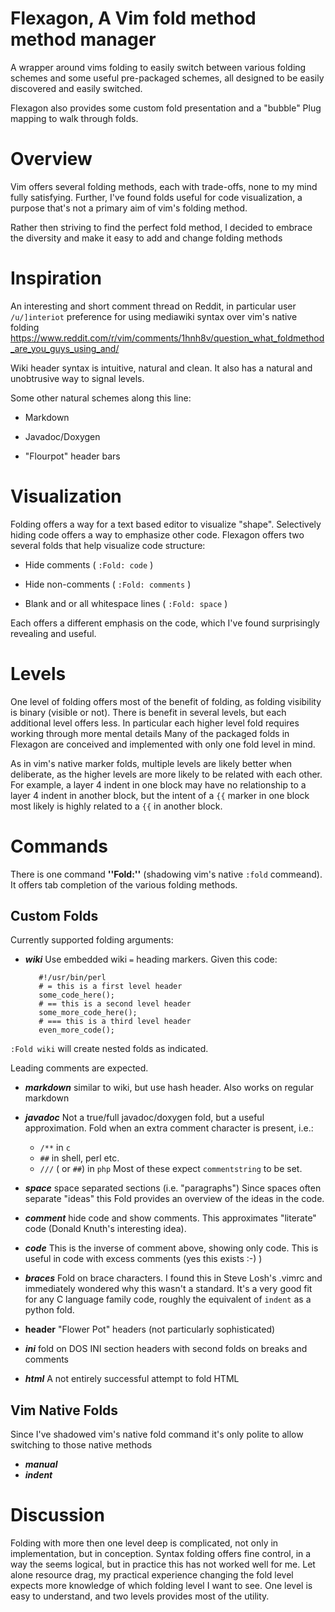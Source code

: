 # Flexagon, A Vim fold method method manager

A wrapper around vims folding to easily switch between various folding schemes 
and some useful pre-packaged schemes, all designed to be easily discovered and 
easily switched.

Flexagon also provides some custom fold presentation and a "bubble" Plug 
mapping to walk through folds.

# Overview

Vim offers several folding methods, each with trade-offs, none to my mind fully 
satisfying. Further, I've found folds useful for code visualization, a purpose 
that's not a primary aim of vim's folding method.

Rather then striving to find the perfect fold method, I decided to embrace the 
diversity and make it easy to add and change folding methods

# Inspiration

An interesting and short comment thread on Reddit, in particular user 
``/u/]interiot`` preference for using mediawiki syntax over vim's native 
folding
https://www.reddit.com/r/vim/comments/1hnh8v/question_what_foldmethod_are_you_guys_using_and/

Wiki header syntax is intuitive, natural and clean.
It also has a natural and unobtrusive way to signal levels.

Some other natural schemes along this line:

* Markdown

* Javadoc/Doxygen

* "Flourpot" header bars

# Visualization

Folding offers a way for a text based editor to visualize "shape". Selectively
hiding code offers a way to emphasize other code. Flexagon offers two several
folds that help visualize code structure:

* Hide comments ( ``:Fold: code`` )

* Hide non-comments ( ``:Fold: comments`` )

* Blank and or all whitespace lines ( ``:Fold: space`` )

Each offers a different emphasis on the code, which I've found surprisingly
revealing and useful.

# Levels

One level of folding offers most of the benefit of folding, as folding
visibility is binary (visible or not). There is benefit in several levels, but
each additional level offers less. In particular each higher level fold
requires working through more mental details Many of the packaged folds in
Flexagon are conceived and implemented with only one fold level in mind.

As in vim's native marker folds, multiple levels are likely better when
deliberate, as the higher levels are more likely to be related with each other.
For example, a layer 4 indent in one block may have no relationship to a layer
4 indent in another block, but the intent of a ``{{`` marker in one block most
likely is highly related to a ``{{`` in another block.

# Commands

There is one command **''Fold:''** (shadowing vim's native ``:fold`` commeand). 
It offers tab completion of the various folding methods.


## Custom Folds

Currently supported folding arguments:

* ***wiki*** Use embedded wiki ``=`` heading markers. Given this code:

         #!/usr/bin/perl
         # = this is a first level header
         some_code_here();
         # == this is a second level header
         some_more_code_here();
         # === this is a third level header
         even_more_code();

``:Fold wiki`` will create nested folds as indicated.

Leading comments are expected.
     
* ***markdown*** similar to wiki, but use hash header. Also works on regular
  markdown

* ***javadoc*** Not a true/full javadoc/doxygen fold, but a useful approximation.
  Fold when an extra comment character is present, i.e.:
  * ``/**`` in ``c``
  * ``##`` in shell, perl etc.
  * ``///`` ( or ``##``) in ``php``
Most of these expect ``commentstring`` to be set.

* ***space*** space separated sections (i.e. "paragraphs")
    Since spaces often separate "ideas" this Fold provides an overview of the 
    ideas in the code.

* ***comment*** hide code and show comments. This approximates "literate" code 
  (Donald Knuth's interesting idea). 

* ***code*** This is the inverse of comment above, showing only code. This is 
  useful in code with excess comments (yes this exists :-) )

* ***braces*** Fold on brace characters. I found this in Steve Losh's .vimrc 
  and immediately wondered why this wasn't a standard. It's a very good fit for 
  any C language family code, roughly the equivalent of ``indent`` as a python
  fold.

* **header** "Flower Pot" headers (not particularly sophisticated)

* ***ini*** fold on DOS INI section headers with second folds on breaks and 
  comments

* ***html*** A not entirely successful attempt to fold HTML

## Vim Native Folds
Since I've shadowed vim's native fold command it's only polite to allow 
switching to those native methods
* ***manual***
* ***indent***

# Discussion

Folding with more then one level deep is complicated, not only in 
implementation, but in conception. Syntax folding offers fine control, in a way 
the seems logical, but in practice this has not worked well for me. Let alone 
resource drag, my practical experience changing the fold level expects more 
knowledge of which folding level I want to see. One level is easy to 
understand, and two levels provides most of the utility.


